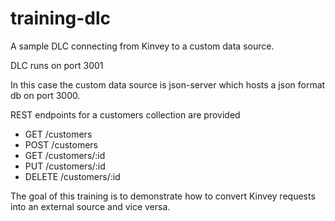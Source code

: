 # training-dlc

A sample DLC connecting from Kinvey to a custom data source.

DLC runs on port 3001

In this case the custom data source is json-server which hosts a json format db on port 3000.

REST endpoints for a customers collection are provided
* GET /customers
* POST /customers
* GET /customers/:id
* PUT /customers/:id
* DELETE /customers/:id

The goal of this training is to demonstrate how to convert Kinvey requests into an external source and vice versa.
